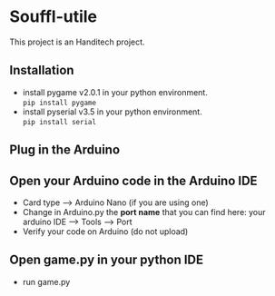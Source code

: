 # Souffl-utile
This project is an Handitech project.

## Installation
 * install pygame v2.0.1 in your python environment.</br>
 ```pip install pygame```
 * install pyserial v3.5 in your python environment.</br>
 ```pip install serial```

## Plug in the Arduino

## Open your Arduino code in the Arduino IDE
 * Card type --> Arduino Nano (if you are using one)
 * Change in Arduino.py the **port name** that you can find here:
 your arduino IDE --> Tools --> Port
 * Verify your code on Arduino (do not upload)

## Open game.py in your python IDE
 * run game.py
